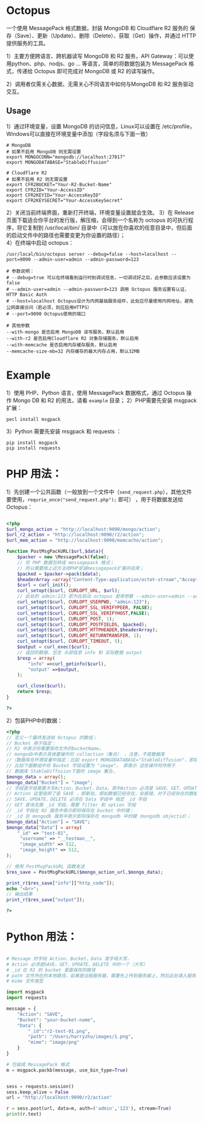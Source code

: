 # Octopus
一个使用 MessagePack 格式数据，封装 MongoDB 和 Cloudflare R2 服务的 保存（Save）、更新（Update）、删除（Delete）、获取（Get）操作，并通过 HTTP 提供服务的工具。

1）主要方便跨语言、跨机器读写 MongoDB 和 R2 服务，API Gateway：可以使用python、php、nodjs、go ... 等语言，简单的将数据包装为 MessagePack 格式，传递给 Octopus 即可完成对 MongoDB 或 R2 的读写操作。

2）调用者仅需关心数据，无需关心不同语言中如何与MongoDB 和 R2 服务驱动交互。

## Usage
1）通过环境变量，设置 MongoDB 的访问信息，Linux可以设置在 /etc/profile， Windows可以直接在环境变量中添加（字段名须与下面一致）
```
# MongoDB
# 如果不启用 MongoDB 则无需设置
export MONGOCONN="mongodb://localhost:27017"
export MONGODATABASE="StableDiffusion"

# Cloudflare R2
# 如果不启用 R2 则无需设置
export CFR2BUCKET="Your-R2-Bucket-Name"
export CFR2ID="Your-AccessID"
export CFR2KEYID="Your-AccessKeyID"
export CFR2KEYSECRET="Your-AccessKeySecret"
```

2）关闭当前终端界面，重新打开终端，环境变量设置就会生效。
3）在 Release 页面下载适合你平台的发行版，解压缩，会得到一个名称为 octopus 的可执行程序，将它复制到 /usr/local/bin/ 目录中（可以放在你喜欢的任意目录中，但后面的启动文件中的路径也需要变更为你设置的路径）；  
4）在终端中启动 octopus：
```
/usr/local/bin/octopus server --debug=false --host=localhost --port=9090 --admin-user=admin --admin-password=123

# 参数说明：
# --debug=true 可以在终端看到运行时到调试信息，一切调试好之后，此参数应该设置为 false
# --admin-user=admin --admin-password=123 调用 Octopus 服务设置有认证，HTTP Basic Auth
# --host=localhost Octopus设计为内网基础服务组件，此处应尽量使用内网地址，避免公网直接访问（若必须，则应启用HTTPS）
# --port=9090 Octopus使用的端口

# 其他参数
--with-mongo 是否启用 MongoDB 读写服务，默认启用
--with-r2 是否启用Cloudflare R2 对象存储服务，默认启用
--with-memcache 是否启用内存缓存服务，默认启用
--memcache-size-mb=32 内存缓存的最大内存占用，默认32MB

```

# Example
1）使用 PHP、Python 语言，使用 MessagePack 数据格式，通过 Octopus 操作 Mongo DB 和 R2 的用法，请看 `example` 目录；
2）PHP需要先安装 msgpack 扩展：
```
pecl install msgpack
```
3）Python 需要先安装 msgpack 和 requests ：
```
pip install msgpack
pip install requests
```

# PHP 用法：
1）先创建一个公共函数（一般放到一个文件中（`send_request.php`），其他文件要使用，`requrie_once("send_request.php");` 即可） ，用于将数据发送给 Octopus：
```php

<?php
$url_mongo_action = "http://localhost:9090/mongo/action";
$url_r2_action = "http://localhost:9090/r2/action";
$url_mem_action = "http://localhost:9090/memcache/action";

function PostMsgPackURL($url,$data){ 
	$packer = new \MessagePack(false);
	// 将 PHP 数据包转成 messagepack 格式；
	// 所以需要按上述方法给PHP安装messagepack扩展并启用；
	$packed = $packer->pack($data);
	$headerArray =array("Content-Type:application/octet-stream","Accept:application/json");
	$curl = curl_init();
	curl_setopt($curl, CURLOPT_URL, $url);
	// 此处的 admin:123 即为在启动 octopus 是用参数 --admin-user=admin --admin-password=123 指定的用户名和密码
	curl_setopt($curl, CURLOPT_USERPWD, "admin:123");  
	curl_setopt($curl, CURLOPT_SSL_VERIFYPEER, FALSE);
	curl_setopt($curl, CURLOPT_SSL_VERIFYHOST,FALSE);
	curl_setopt($curl, CURLOPT_POST, 1);
	curl_setopt($curl, CURLOPT_POSTFIELDS, $packed);
	curl_setopt($curl, CURLOPT_HTTPHEADER,$headerArray);
	curl_setopt($curl, CURLOPT_RETURNTRANSFER, 1);
	curl_setopt($curl, CURLOPT_TIMEOUT, 5);
	$output = curl_exec($curl);
	// 返回的数据，包含 头部信息 info 和 实际数据 output
	$resp = array(
		"info" =>curl_getinfo($curl),
		"output" =>$output,
	);

	curl_close($curl);
	return $resp;
}

?>
```
2）包装PHP中的数据：
```php
<?php
// 定义一个最终发送给 Octopus 的数组；
// Bucket 用于指定：
// R2 中表示你需要保存文件的bucketName，
// mongodb中表示具体要操作的 collection（集合） ，注意，不是数据库
//（数据库在环境变量中指定：比如 export MONGODATABASE="StableDiffusion"，即指明数据库名称为 StableDiffusion）
// 比如下面数组中将 Bucket 字段设置为 "image"， 即表示 这些操作将作用于
// 数据库 StableDiffusion下面的 image 集合。
$mongo_data = array();
$mongo_data["Bucket"] = "image";
// 字段首字母需要大写Action，Bucket，Data，其中Action 必须是 SAVE、GET、UPDATE、DELETE 中的一个（大写），不能是其他字符；
// Action 这里指明了是 SAVE ，即新加，假如数据已经存在，会报错，对于已经存在的数据，修改应该用更新 UPDATE
// SAVE、UPDATE、DELETE 必须在 Data 字段中 指定 _id 字段
// GET 查询无需 _id 字段，需要 filter 和 option 字段
// _id 字段在 R2 服务中表示即将保存在 bucket 中的键；
// _id 在 mongodb 服务中表示即将保存在 mongodb 中的键（mongodb objectid）；
$mongo_data["Action"] = "SAVE";
$mongo_data["Data"] = array(
	"_id" => "test-01",
	 "username" => "__testman__",
	 "image_width" => 512,
	 "image_height" => 512,
);

// 使用 PostMsgPackURL 函数发送
$res_save = PostMsgPackURL($mongo_action_url,$mongo_data);

print_r($res_save["info"]["http_code"]);
echo "<br>";
// 输出结果
print_r($res_save["output"]);

?>
```

# Python 用法：
```python

# Message 的字段 Action、Bucket、Data 首字母大写，
# Action 必须是SAVE、GET、UPDATE、DELETE 中的一个（大写）
# _id 在 R2 的 bucket 里面保存的路径
# path 文件所在的本地路径，如果是远程服务器，需要先上传到服务器上，然后此处填入服务器上的地址
# mime 文件类型

import msgpack
import requests

message = {
    "Action": "SAVE",
    "Bucket": "your-bucket-name",
    "Data": {
        "_id":"r2-test-01.png",
        "path": "/Users/harryzhu/images/1.png",
        "mime": "image/png"
    }
}

# 包装成 MessagePack 格式
m = msgpack.packb(message, use_bin_type=True)


sess = requests.session()
sess.keep_alive = False
url = "http://localhost:9090/r2/action"

r = sess.post(url, data=m, auth=('admin','123'), stream=True)
print(r.text)

```




